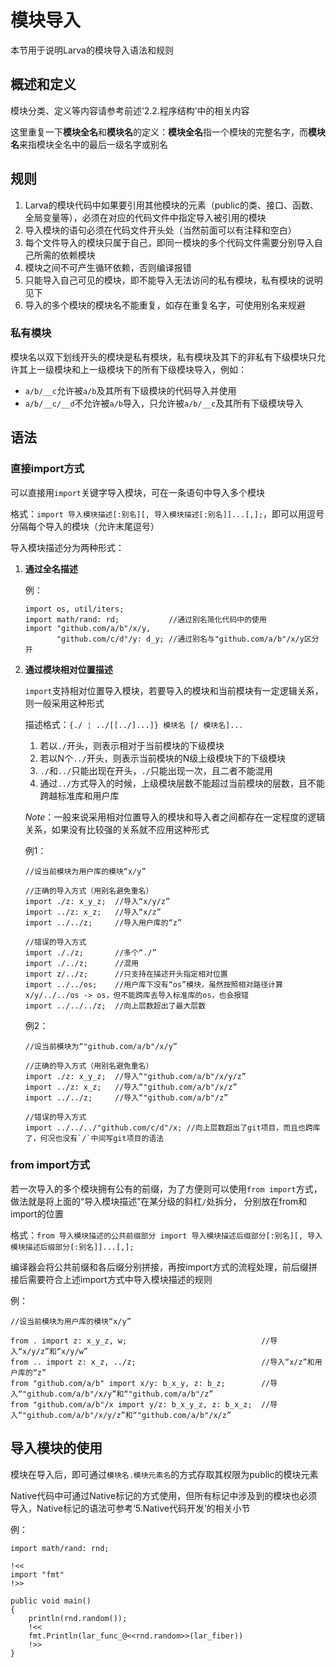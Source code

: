 # **模块导入**

本节用于说明Larva的模块导入语法和规则

## **概述和定义**

模块分类、定义等内容请参考前述‘2.2.程序结构’中的相关内容

这里重复一下**模块全名**和**模块名**的定义：**模块全名**指一个模块的完整名字，而**模块名**来指模块全名中的最后一级名字或别名

## **规则**

1. Larva的模块代码中如果要引用其他模块的元素（public的类、接口、函数、全局变量等），必须在对应的代码文件中指定导入被引用的模块
1. 导入模块的语句必须在代码文件开头处（当然前面可以有注释和空白）
1. 每个文件导入的模块只属于自己，即同一模块的多个代码文件需要分别导入自己所需的依赖模块
1. 模块之间不可产生循环依赖，否则编译报错
1. 只能导入自己可见的模块，即不能导入无法访问的私有模块，私有模块的说明见下
1. 导入的多个模块的模块名不能重复，如存在重复名字，可使用别名来规避

### **私有模块**

模块名以双下划线开头的模块是私有模块，私有模块及其下的非私有下级模块只允许其上一级模块和上一级模块下的所有下级模块导入，例如：

* `a/b/__c`允许被`a/b`及其所有下级模块的代码导入并使用
* `a/b/__c/__d`不允许被`a/b`导入，只允许被`a/b/__c`及其所有下级模块导入

## **语法**

### **直接import方式**

可以直接用`import`关键字导入模块，可在一条语句中导入多个模块

格式：`import 导入模块描述[:别名][, 导入模块描述[:别名]]...[,];`，即可以用逗号分隔每个导入的模块（允许末尾逗号）

导入模块描述分为两种形式：

1. **通过全名描述**

    例：
    ```
    import os, util/iters;
    import math/rand: rd;           //通过别名简化代码中的使用
    import "github.com/a/b"/x/y,
           "github.com/c/d"/y: d_y; //通过别名与"github.com/a/b"/x/y区分开
    ```

1. **通过模块相对位置描述**

    `import`支持相对位置导入模块，若要导入的模块和当前模块有一定逻辑关系，则一般采用这种形式

    描述格式：`{./ ¦ ../[[../]...]} 模块名 [/ 模块名]...`
    1. 若以`./`开头，则表示相对于当前模块的下级模块
    1. 若以N个`../`开头，则表示当前模块的N级上级模块下的下级模块
    1. `./`和`../`只能出现在开头，`./`只能出现一次，且二者不能混用
    1. 通过`../`方式导入的时候，上级模块层数不能超过当前模块的层数，且不能跨越标准库和用户库

    *Note*：一般来说采用相对位置导入的模块和导入者之间都存在一定程度的逻辑关系，如果没有比较强的关系就不应用这种形式

    例1：
    ```
    //设当前模块为用户库的模块“x/y”

    //正确的导入方式（用别名避免重名）
    import ./z: x_y_z;  //导入“x/y/z”
    import ../z: x_z;   //导入“x/z”
    import ../../z;     //导入用户库的“z”

    //错误的导入方式
    import ././z;       //多个“./”
    import ./../z;      //混用
    import z/../z;      //只支持在描述开头指定相对位置
    import ../../os;    //用户库下没有“os”模块，虽然按照相对路径计算x/y/../../os -> os，但不能跨库去导入标准库的os，也会报错
    import ../../../z;  //向上层数超出了最大层数
    ```

    例2：
    ```
    //设当前模块为“"github.com/a/b"/x/y”

    //正确的导入方式（用别名避免重名）
    import ./z: x_y_z;  //导入“"github.com/a/b"/x/y/z”
    import ../z: x_z;   //导入“"github.com/a/b"/x/z”
    import ../../z;     //导入“"github.com/a/b"/z”

    //错误的导入方式
    import ../../../"github.com/c/d"/x; //向上层数超出了git项目，而且也跨库了，何况也没有`/`中间写git项目的语法
    ```

### **from import方式**

若一次导入的多个模块拥有公有的前缀，为了方便则可以使用`from import`方式，做法就是将上面的“导入模块描述”在某分级的斜杠`/`处拆分，
分别放在from和import的位置

格式：`from 导入模块描述的公共前缀部分 import 导入模块描述后缀部分[:别名][, 导入模块描述后缀部分[:别名]]...[,];`

编译器会将公共前缀和各后缀分别拼接，再按import方式的流程处理，前后缀拼接后需要符合上述import方式中导入模块描述的规则

例：
```
//设当前模块为用户库的模块“x/y”

from . import z: x_y_z, w;                              //导入“x/y/z”和“x/y/w”
from .. import z: x_z, ../z;                            //导入“x/z”和用户库的“z”
from "github.com/a/b" import x/y: b_x_y, z: b_z;        //导入“"github.com/a/b"/x/y”和“"github.com/a/b"/z”
from "github.com/a/b"/x import y/z: b_x_y_z, z: b_x_z;  //导入“"github.com/a/b"/x/y/z”和“"github.com/a/b"/x/z”
```

## **导入模块的使用**

模块在导入后，即可通过`模块名.模块元素名`的方式存取其权限为public的模块元素

Native代码中可通过Native标记的方式使用，但所有标记中涉及到的模块也必须导入，Native标记的语法可参考‘5.Native代码开发’的相关小节

例：
```
import math/rand: rnd;

!<<
import "fmt"
!>>

public void main()
{
    println(rnd.random());
    !<<
    fmt.Println(lar_func_@<<rnd.random>>(lar_fiber))
    !>>
}
```
